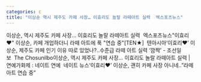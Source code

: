 ```yaml
---
categories: c
title: "이상순 역시 제주도 카페 사장… 이효리도 놀랄 라떼아트 실력  엑스포츠뉴스"
---
```

이상순, 역시 제주도 카페 사장… 이효리도 놀랄 라떼아트 실력&nbsp;&nbsp;엑스포츠뉴스"이효리♥" 이상순, 카페 개업하더니 라떼 아트에 푹 "연습 중"[TEN★]&nbsp;&nbsp;텐아시아‘이효리♥’ 이상순, 제주도 카페 인기 이유 따로 있었나?..수준급 라떼 아트 실력 ‘깜짝’ - 조선일보&nbsp;&nbsp;The Chosunilbo이상순, 역시 제주도 카페 사장… 이효리도 놀랄 라떼아트 실력 | 연예가화제 : 네이트 연예&nbsp;&nbsp;네이트 뉴스‘이효리♥’ 이상순, 괜히 카페 사장 아니네..”라떼아트 연습 중”